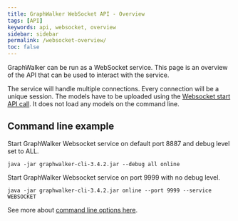 ```yaml
---
title: GraphWalker WebSocket API - Overview
tags: [API]
keywords: api, websocket, overview
sidebar: sidebar
permalink: /websocket-overview/
toc: false
---
```



GraphWalker can be run as a WebSocket service. This page is an overview of the API that can be used to
interact with the service.

The service will handle multiple connections. Every connection will be a unique session.
The models have to be uploaded using the [Websocket start API call](/websocket-start/). It does not load any models on the command line.

## Command line example

Start GraphWalker Websocket service on default port 8887 and debug level set to ALL.

```
java -jar graphwalker-cli-3.4.2.jar --debug all online
```

Start GraphWalker Websocket service on port 9999 with no debug level.

```
java -jar graphwalker-cli-3.4.2.jar online --port 9999 --service WEBSOCKET
```

See more about [command line options here](/cli-online/).
